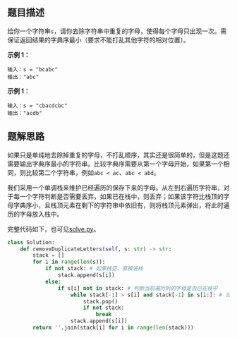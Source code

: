 ## 题目描述
给你一个字符串`s`，请你去除字符串中重复的字母，使得每个字母只出现一次。需保证返回结果的字典序最小（要求不能打乱其他字符的相对位置）。

**示例 1：**
```
输入：s = "bcabc"
输出："abc"
```

**示例 1：**
```
输入：s = "cbacdcbc"
输出："acdb"
```

## 题解思路
如果只是单纯地去除掉重复的字母，不打乱顺序，其实还是很简单的，但是这题还需要输出字典序最小的字符串。比较字典序需要从第一个字母开始，如果第一个相同，则比较第二个字符串，例如`abc < ac`、`abc < abd`。

我们采用一个单调栈来维护已经遍历的保存下来的字母。从左到右遍历字符串，对于每一个字符判断是否需要丢弃，如果已在栈中，则丢弃；如果该字符比栈顶的字母字典序小，且栈顶元素在剩下的字符串中依旧有，则将栈顶元素弹出，将此时遍历的字母放入栈中。

完整代码如下，也可见[solve.py](./solve.py)。

```python
class Solution:
    def removeDuplicateLetters(self, s: str) -> str:
        stack = []
        for i in range(len(s)):
            if not stack: # 如果栈空，直接进栈
                stack.append(s[i])
            else:
                if s[i] not in stack: # 判断当前遍历到的字母是否已在栈中
                    while stack[-1] > s[i] and stack[-1] in s[i:]: # 当栈顶元素字典序大于遍历的字母，且栈顶元素在之后的字符串也出现了，便可以弹出
                        stack.pop()
                        if not stack:
                            break
                    stack.append(s[i])
        return ''.join(stack[i] for i in range(len(stack)))
```